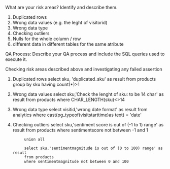 What are your risk areas? Identify and describe them.
1) Duplicated rows
2) Wrong data values (e.g. the leght of visitorid)
3) Wrong data type
4) Checking outliers
5) Nulls for the whole column / row
6) different data in different tables for the same atribute



QA Process:
Describe your QA process and include the SQL queries used to execute it.

Checking risk areas described above and investigating any failed assertion

1) Duplicated rows
      select sku, 'duplicated_sku' as result from products group by sku having count(*)>1
   
2) Wrong data values
      select sku,'Check the lenght of sku: to be 14 char' as result from products where CHAR_LENGTH(sku)<>14

3) Wrong data type
     select visitid,'wrong date format' as result from analytics where cast(pg_typeof(visitstarttime)as text) = 'date'

4) Checking outliers
         select sku,'sentiment score is out of (-1 to 1) range' as result
      from products
      where sentimentscore not between -1 and 1

            union all

            select sku,'sentimentmagnitude is out of (0 to 100) range' as result
            from products
            where sentimentmagnitude not between 0 and 100
      

